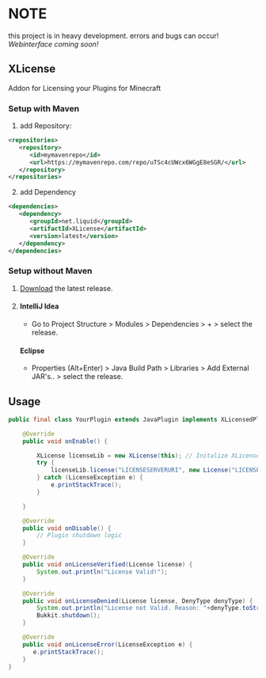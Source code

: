 # NOTE
this project is in heavy development. errors and bugs can occur!
*Webinterface coming soon!*

## XLicense
 Addon for Licensing your Plugins for Minecraft

### Setup with Maven
1. add Repository:
```xml
<repositories>
   <repository>
      <id>mymavenrepo</id>
      <url>https://mymavenrepo.com/repo/uTSc4cUWcx6WGgE8eSGR/</url>
   </repository>
</repositories>
```
2. add Dependency
```xml
<dependencies>
   <dependency>
      <groupId>net.liquid</groupId>
      <artifactId>XLicense</artifactId>
      <version>latest</version>
   </dependency>
</dependencies>
```

### Setup without Maven
1. [Download][releases] the latest release.
2. #### IntelliJ Idea
    - Go to Project Structure > Modules > Dependencies > + > select the release.
   #### Eclipse
    - Properties (Alt+Enter) > Java Build Path > Libraries > Add External JAR's.. > select the release.

## Usage
```java
public final class YourPlugin extends JavaPlugin implements XLicensedPlugin {

    @Override
    public void onEnable() {

        XLicense licenseLib = new XLicense(this); // Initalize XLicenseLib
        try {
            licenseLib.license("LICENSESERVERURI", new License("LICENSEKEY", "PLUGINNAME"));
        } catch (LicenseException e) {
            e.printStackTrace();
        }

    }

    @Override
    public void onDisable() {
        // Plugin shutdown logic
    }

    @Override
    public void onLicenseVerified(License license) {
        System.out.println("License Valid!");
    }

    @Override
    public void onLicenseDenied(License license, DenyType denyType) {
        System.out.println("License not Valid. Reason: "+denyType.toString());
        Bukkit.shutdown();
    }

    @Override
    public void onLicenseError(LicenseException e) {
       e.printStackTrace();
    }
}
```

[releases]: <https://github.com/liquiddevelopmentnet/XLicense/releases>
[clone]: <https://github.com/liquiddevelopmentnet/XLicense.git>
